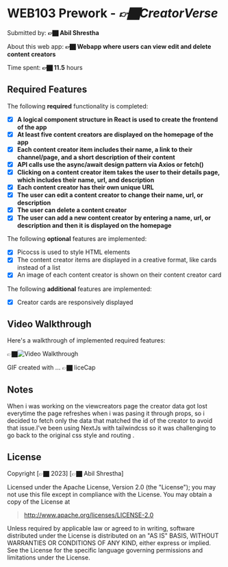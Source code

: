 # WEB103 Prework - *👉🏿CreatorVerse*

Submitted by: **👉🏿 Abil Shrestha**

About this web app: **👉🏿 Webapp where users can view edit and delete content creators**

Time spent: **👉🏿 11.5** hours

## Required Features

The following **required** functionality is completed:

<!-- 👉🏿👉🏿👉🏿 Make sure to check off completed functionality below -->
- [x] **A logical component structure in React is used to create the frontend of the app**
- [x] **At least five content creators are displayed on the homepage of the app**
- [x] **Each content creator item includes their name, a link to their channel/page, and a short description of their content**
- [x] **API calls use the async/await design pattern via Axios or fetch()**
- [x] **Clicking on a content creator item takes the user to their details page, which includes their name, url, and description**
- [x] **Each content creator has their own unique URL**
- [x] **The user can edit a content creator to change their name, url, or description**
- [x] **The user can delete a content creator**
- [x] **The user can add a new content creator by entering a name, url, or description and then it is displayed on the homepage**

The following **optional** features are implemented:

- [x] Picocss is used to style HTML elements
- [x] The content creator items are displayed in a creative format, like cards instead of a list
- [x] An image of each content creator is shown on their content creator card

The following **additional** features are implemented:

* [x] Creator cards are responsively displayed

## Video Walkthrough

Here's a walkthrough of implemented required features:

👉🏿<img src='/CreatorVerse_Codepath/public/prework_web103.gif' title='Video Walkthrough' width='' alt='Video Walkthrough' />

<!-- Replace this with whatever GIF tool you used! -->
GIF created with ...  👉🏿 liceCap

## Notes

When i was working on the viewcreators page the creator data got lost everytime the page refreshes when i was pasing it through props, so i decided to fetch only the data that matched the id of the creator to avoid that issue.I've been using NextJs with tailwindcss so it was challenging to go back to the original css style and routing .

## License

Copyright [👉🏿 2023] [👉🏿 Abil Shrestha]

Licensed under the Apache License, Version 2.0 (the "License"); you may not use this file except in compliance with the License. You may obtain a copy of the License at

> http://www.apache.org/licenses/LICENSE-2.0

Unless required by applicable law or agreed to in writing, software distributed under the License is distributed on an "AS IS" BASIS, WITHOUT WARRANTIES OR CONDITIONS OF ANY KIND, either express or implied. See the License for the specific language governing permissions and limitations under the License.
